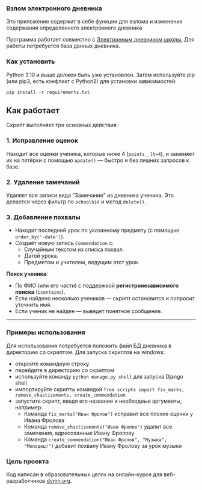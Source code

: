 ### Взлом электронного дневника 

Это приложение содержит в себе функции для взлома и изменения содержания определенного электронного дневника

Программа работает совместно с [Электронным дневником школы.](https://github.com/devmanorg/e-diary/tree/master#%D1%8D%D0%BB%D0%B5%D0%BA%D1%82%D1%80%D0%BE%D0%BD%D0%BD%D1%8B%D0%B9-%D0%B4%D0%BD%D0%B5%D0%B2%D0%BD%D0%B8%D0%BA-%D1%88%D0%BA%D0%BE%D0%BB%D1%8B)
Для работы потребуется база данных дневника.

### Как установить

Python 3.10 и выше должен быть уже установлен. Затем используйте pip (или pip3, есть конфликт с Python2) для установки зависимостей:

```
pip install -r requirements.txt
```

## Как работает

Скрипт выполняет три основных действия:

### 1. **Исправление оценок**
Находит все оценки ученика, которые ниже 4 (`points__lt=4`), и заменяет их на пятёрки с помощью `update()` — быстро и без лишних запросов к базе.

### 2. **Удаление замечаний**
Удаляет все записи вида "Замечание" из дневника ученика. Это делается через фильтр по `schoolkid` и метод `delete()`.

### 3. **Добавление похвалы**
- Находит последний урок по указанному предмету (с помощью `order_by('-date')`).
- Создаёт новую запись `Commendation` с:
  - Случайным текстом из списка похвал.
  - Датой урока.
  - Предметом и учителем, ведущим этот урок.

**Поиск ученика**:
- По ФИО (или его части) с поддержкой **регистронезависимого поиска** (`icontains`).
- Если найдено несколько учеников — скрипт остановится и попросит уточнить имя.
- Если ученик не найден — выведет понятное сообщение.

---

### Примеры использования

Для использования потребуется положить файл БД дневника в директорию со скриптом.
Для запуска скриптов на windows:
- откройте командную строку.
- перейдите в директорию со скриптом
- используйте команду `python manage.py shell` для запуска Django shell
- импортируйте скрипты командой `from scripts import fix_marks, remove_chastisements, create_commendation`
- запустите скрипт, введя его название и необходиые аргументы, например:
  + Команда `fix_marks("Иван Фролов")` исправит все плохие оценки у Ивана Фролова
  + Команда `remove_chastisements("Иван Фролов")` удалит все замечания, адресованные Ивану Фролову
  + Команда `create_commendation("Иван Фролов", "Музыка", "Молодец!")` добавит похвалу Ивану Фролову за урок музыки

### Цель проекта
Код написан в образовательных целях на онлайн-курсе для веб-разработчиков [dvmn.org]("https://dvmn.org/modules/").